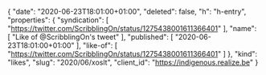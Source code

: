 {
  "date": "2020-06-23T18:01:00+01:00",
  "deleted": false,
  "h": "h-entry",
  "properties": {
    "syndication": [
      "https://twitter.com/ScribblingOn/status/1275438001611366401"
    ],
    "name": [
      "Like of @ScribblingOn's tweet"
    ],
    "published": [
      "2020-06-23T18:01:00+01:00"
    ],
    "like-of": [
      "https://twitter.com/ScribblingOn/status/1275438001611366401"
    ]
  },
  "kind": "likes",
  "slug": "2020/06/xoslt",
  "client_id": "https://indigenous.realize.be"
}
